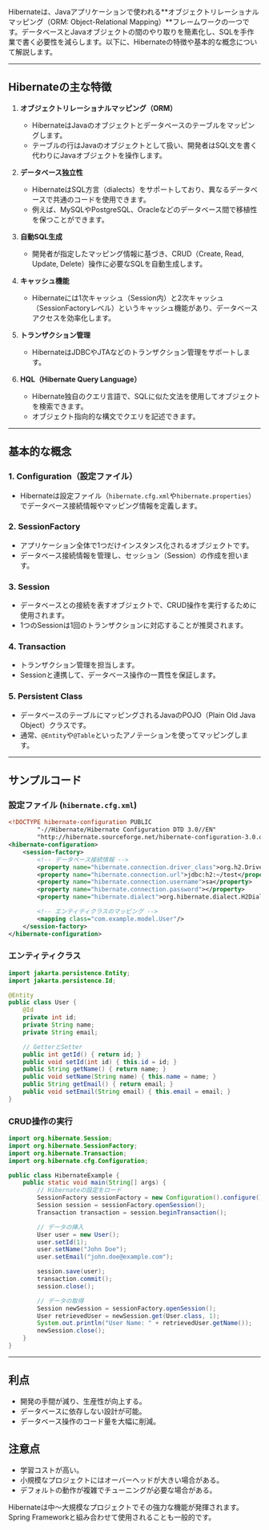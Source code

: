 Hibernateは、Javaアプリケーションで使われる**オブジェクトリレーショナルマッピング（ORM: Object-Relational Mapping）**フレームワークの一つです。データベースとJavaオブジェクトの間のやり取りを簡素化し、SQLを手作業で書く必要性を減らします。以下に、Hibernateの特徴や基本的な概念について解説します。

---

## **Hibernateの主な特徴**

1. **オブジェクトリレーショナルマッピング（ORM）**
   - HibernateはJavaのオブジェクトとデータベースのテーブルをマッピングします。
   - テーブルの行はJavaのオブジェクトとして扱い、開発者はSQL文を書く代わりにJavaオブジェクトを操作します。

2. **データベース独立性**
   - HibernateはSQL方言（dialects）をサポートしており、異なるデータベースで共通のコードを使用できます。
   - 例えば、MySQLやPostgreSQL、Oracleなどのデータベース間で移植性を保つことができます。

3. **自動SQL生成**
   - 開発者が指定したマッピング情報に基づき、CRUD（Create, Read, Update, Delete）操作に必要なSQLを自動生成します。

4. **キャッシュ機能**
   - Hibernateには1次キャッシュ（Session内）と2次キャッシュ（SessionFactoryレベル）というキャッシュ機能があり、データベースアクセスを効率化します。

5. **トランザクション管理**
   - HibernateはJDBCやJTAなどのトランザクション管理をサポートします。

6. **HQL（Hibernate Query Language）**
   - Hibernate独自のクエリ言語で、SQLに似た文法を使用してオブジェクトを検索できます。
   - オブジェクト指向的な構文でクエリを記述できます。

---

## **基本的な概念**

### 1. **Configuration（設定ファイル）**
   - Hibernateは設定ファイル（`hibernate.cfg.xml`や`hibernate.properties`）でデータベース接続情報やマッピング情報を定義します。

### 2. **SessionFactory**
   - アプリケーション全体で1つだけインスタンス化されるオブジェクトです。
   - データベース接続情報を管理し、セッション（Session）の作成を担います。

### 3. **Session**
   - データベースとの接続を表すオブジェクトで、CRUD操作を実行するために使用されます。
   - 1つのSessionは1回のトランザクションに対応することが推奨されます。

### 4. **Transaction**
   - トランザクション管理を担当します。
   - Sessionと連携して、データベース操作の一貫性を保証します。

### 5. **Persistent Class**
   - データベースのテーブルにマッピングされるJavaのPOJO（Plain Old Java Object）クラスです。
   - 通常、`@Entity`や`@Table`といったアノテーションを使ってマッピングします。

---

## **サンプルコード**

### 設定ファイル (`hibernate.cfg.xml`)
```xml
<!DOCTYPE hibernate-configuration PUBLIC
        "-//Hibernate/Hibernate Configuration DTD 3.0//EN"
        "http://hibernate.sourceforge.net/hibernate-configuration-3.0.dtd">
<hibernate-configuration>
    <session-factory>
        <!-- データベース接続情報 -->
        <property name="hibernate.connection.driver_class">org.h2.Driver</property>
        <property name="hibernate.connection.url">jdbc:h2:~/test</property>
        <property name="hibernate.connection.username">sa</property>
        <property name="hibernate.connection.password"></property>
        <property name="hibernate.dialect">org.hibernate.dialect.H2Dialect</property>

        <!-- エンティティクラスのマッピング -->
        <mapping class="com.example.model.User"/>
    </session-factory>
</hibernate-configuration>
```

### エンティティクラス
```java
import jakarta.persistence.Entity;
import jakarta.persistence.Id;

@Entity
public class User {
    @Id
    private int id;
    private String name;
    private String email;

    // GetterとSetter
    public int getId() { return id; }
    public void setId(int id) { this.id = id; }
    public String getName() { return name; }
    public void setName(String name) { this.name = name; }
    public String getEmail() { return email; }
    public void setEmail(String email) { this.email = email; }
}
```

### CRUD操作の実行
```java
import org.hibernate.Session;
import org.hibernate.SessionFactory;
import org.hibernate.Transaction;
import org.hibernate.cfg.Configuration;

public class HibernateExample {
    public static void main(String[] args) {
        // Hibernateの設定をロード
        SessionFactory sessionFactory = new Configuration().configure().buildSessionFactory();
        Session session = sessionFactory.openSession();
        Transaction transaction = session.beginTransaction();

        // データの挿入
        User user = new User();
        user.setId(1);
        user.setName("John Doe");
        user.setEmail("john.doe@example.com");

        session.save(user);
        transaction.commit();
        session.close();

        // データの取得
        Session newSession = sessionFactory.openSession();
        User retrievedUser = newSession.get(User.class, 1);
        System.out.println("User Name: " + retrievedUser.getName());
        newSession.close();
    }
}
```

---

## **利点**
- 開発の手間が減り、生産性が向上する。
- データベースに依存しない設計が可能。
- データベース操作のコード量を大幅に削減。

## **注意点**
- 学習コストが高い。
- 小規模なプロジェクトにはオーバーヘッドが大きい場合がある。
- デフォルトの動作が複雑でチューニングが必要な場合がある。

Hibernateは中〜大規模なプロジェクトでその強力な機能が発揮されます。Spring Frameworkと組み合わせて使用されることも一般的です。
